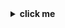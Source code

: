 <details>
<summary><b>click me</b></summary>
<p>

#### template
```java
System.out.println("hello world")
```
</p>
</details>